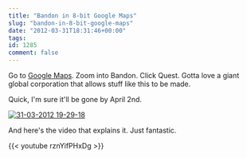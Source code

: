 ```yaml
---
title: "Bandon in 8-bit Google Maps"
slug: "bandon-in-8-bit-google-maps"
date: "2012-03-31T18:31:46+00:00"
tags:
id: 1285
comment: false
---
```


Go to [Google Maps](http://maps.google.com/). Zoom into Bandon. Click Quest. Gotta love a giant global corporation that allows stuff like this to be made.

Quick, I'm sure it'll be gone by April 2nd.

[![](https://s3-eu-west-1.amazonaws.com/conoroneill.com/wp-content/uploads/2012/03/31-03-2012-19-29-18.png "31-03-2012 19-29-18")](https://s3-eu-west-1.amazonaws.com/conoroneill.com/wp-content/uploads/2012/03/31-03-2012-19-29-18.png)

And here's the video that explains it. Just fantastic.

{{< youtube rznYifPHxDg >}}

